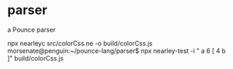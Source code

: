 # parser
a Pounce parser


npx nearleyc src/colorCss.ne -o build/colorCss.js
morsenate@penguin:~/pounce-lang/parser$ npx nearley-test -i " a 6 [ 4 b ]" build/colorCss.js
